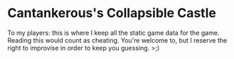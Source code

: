 # Cantankerous's Collapsible Castle

To my players: this is where I keep all the static game data for the game. Reading this would count as cheating. You're welcome to, but I reserve the right to improvise in order to keep you guessing. >;)
